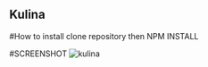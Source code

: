 ## Kulina
#How to install 
clone repository 
then 
NPM INSTALL 

#SCREENSHOT
<img src="./" alt="kulina"/>

